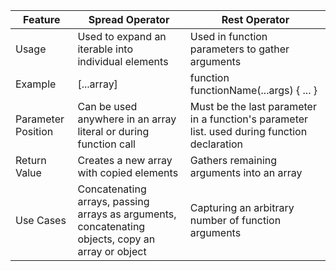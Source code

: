 | Feature            | Spread Operator                                                                                   | Rest Operator                                                                               |
| ------------------ | ------------------------------------------------------------------------------------------------- | ------------------------------------------------------------------------------------------- |
| Usage              | Used to expand an iterable into individual elements                                               | Used in function parameters to gather arguments                                             |
| Example            | [...array]                                                                                        | function functionName(...args) { ... }                                                      |
| Parameter Position | Can be used anywhere in an array literal or during function call                                  | Must be the last parameter in a function's parameter list. used during function declaration |
| Return Value       | Creates a new array with copied elements                                                          | Gathers remaining arguments into an array                                                   |
| Use Cases          | Concatenating arrays, passing arrays as arguments, concatenating objects, copy an array or object | Capturing an arbitrary number of function arguments                                         |
